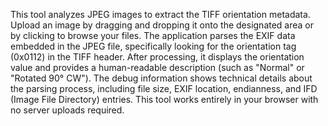 This tool analyzes JPEG images to extract the TIFF orientation metadata. Upload an image by dragging and dropping it onto the designated area or by clicking to browse your files. The application parses the EXIF data embedded in the JPEG file, specifically looking for the orientation tag (0x0112) in the TIFF header. After processing, it displays the orientation value and provides a human-readable description (such as "Normal" or "Rotated 90° CW"). The debug information shows technical details about the parsing process, including file size, EXIF location, endianness, and IFD (Image File Directory) entries. This tool works entirely in your browser with no server uploads required.

<!-- Generated from commit: 9b6cdd52381f1acf2c1148ed23478da1ce1f199f -->